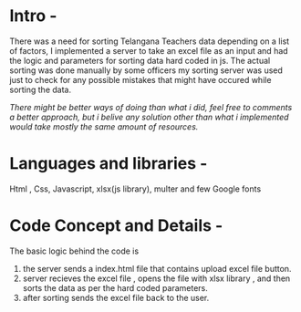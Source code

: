 # Intro - 

There was a need for sorting Telangana Teachers data depending on a list of factors, I implemented a server to take an excel file as an input and had the logic and parameters for sorting data hard coded in js. The actual sorting was done manually by some officers my sorting server was used just to check for any possible mistakes that might have occured while sorting the data.

*There might be better ways of doing than what i did, feel free to comments a better approach, but i belive any solution other than what i implemented would take mostly the same amount of resources.*

# Languages and libraries - 

Html , Css, Javascript, xlsx(js library), multer and few Google fonts

# Code Concept and Details - 

The basic logic behind the code is
1. the server sends a index.html file that contains upload excel file button.
2. server recieves the excel file , opens the file with xlsx library , and then sorts the data
   as per the hard coded parameters. 
3. after sorting sends the excel file back to the user.
